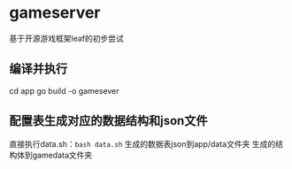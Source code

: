 # gameserver

基于开源游戏框架leaf的初步尝试

## 编译并执行
cd app
go build -o gamesever


## 配置表生成对应的数据结构和json文件
直接执行data.sh：`bash data.sh`
生成的数据表json到app/data文件夹
生成的结构体到gamedata文件夹